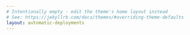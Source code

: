 ```yaml
---
# Intentionally empty - edit the theme's home layout instead
# See: https://jekyllrb.com/docs/themes/#overriding-theme-defaults
layout: automatic-deployments
---
```

